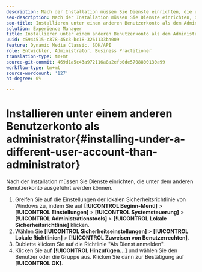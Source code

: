 ```yaml
---
description: Nach der Installation müssen Sie Dienste einrichten, die unter dem anderen Benutzerkonto ausgeführt werden können.
seo-description: Nach der Installation müssen Sie Dienste einrichten, die unter dem anderen Benutzerkonto ausgeführt werden können.
seo-title: Installieren unter einem anderen Benutzerkonto als dem Administrator
solution: Experience Manager
title: Installieren unter einem anderen Benutzerkonto als dem Administrator
uuid: c5944515-c378-45c3-bc18-3261133ba009
feature: Dynamic Media Classic, SDK/API
role: Entwickler, Administrator, Business Practitioner
translation-type: tm+mt
source-git-commit: 469d1a5c43a972116a8a2efb0de5708800130a99
workflow-type: tm+mt
source-wordcount: '127'
ht-degree: 0%

---
```



# Installieren unter einem anderen Benutzerkonto als administrator{#installing-under-a-different-user-account-than-administrator}

Nach der Installation müssen Sie Dienste einrichten, die unter dem anderen Benutzerkonto ausgeführt werden können.

1. Greifen Sie auf die Einstellungen der lokalen Sicherheitsrichtlinie von Windows zu, indem Sie auf **[!UICONTROL Beginn-Menü]** > **[!UICONTROL Einstellungen]** > **[!UICONTROL Systemsteuerung]** > **[!UICONTROL Administrationstools]** > **[!UICONTROL Lokale Sicherheitsrichtlinie]** klicken.
1. Wählen Sie **[!UICONTROL Sicherheitseinstellungen]** > **[!UICONTROL Lokale Richtlinien]** > **[!UICONTROL Zuweisen von Benutzerrechten]**.
1. Dublette klicken Sie auf die Richtlinie &quot;Als Dienst anmelden&quot;.
1. Klicken Sie auf **[!UICONTROL Hinzufügen...]** und wählen Sie den Benutzer oder die Gruppe aus. Klicken Sie dann zur Bestätigung auf **[!UICONTROL OK]**.
